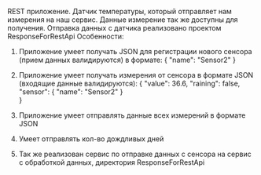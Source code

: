 REST приложение. Датчик температуры, который отправляет нам измерения на наш сервис. Данные измерение так же доступны для получения. Отправка данных с датчика реализовано проектом ResponseForRestApi
Особенности:
1. Приложение умеет получать JSON для регистрации нового сенсора (прием данных валидируются) в формате:
{ 
  "name": "Sensor2" 
}

2. Приложение умеет получать измерения от сенсора в формате JSON (входящие данные валидируются):
{
   "value": 36.6,
   "raining": false,
   "sensor": {
        "name": "Sensor2"
   }   
}

3. Приложение умеет отправлять данные всех измерений в формате JSON
4. Умеет отправлять кол-во дождливых дней
5. Так же реализован сервис по отправке данных с сенсора на сервис с обработкой данных, директория ResponseForRestApi
